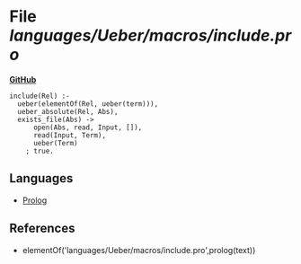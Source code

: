 # File _languages/Ueber/macros/include.pro_
**[GitHub](https://github.com/softlang/yas/blob/master/languages/Ueber/macros/include.pro)**
```
include(Rel) :-
  ueber(elementOf(Rel, ueber(term))),
  ueber_absolute(Rel, Abs),
  exists_file(Abs) -> 
      open(Abs, read, Input, []),
      read(Input, Term),
      ueber(Term)
    ; true.
```

## Languages
* [Prolog](../languages/Prolog.md)

## References
* elementOf('languages/Ueber/macros/include.pro',prolog(text))
